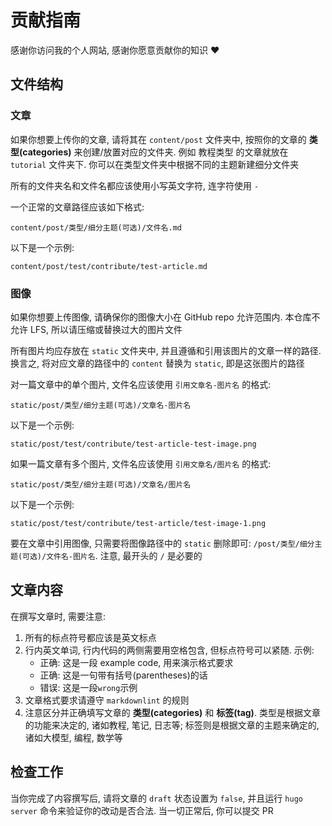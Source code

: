 # 贡献指南

感谢你访问我的个人网站, 感谢你愿意贡献你的知识 ❤

## 文件结构

### 文章

如果你想要上传你的文章, 请将其在 `content/post` 文件夹中, 按照你的文章的 **类型(categories)** 来创建/放置对应的文件夹. 例如 教程类型 的文章就放在 `tutorial` 文件夹下. 你可以在类型文件夹中根据不同的主题新建细分文件夹

所有的文件夹名和文件名都应该使用小写英文字符, 连字符使用 `-`

一个正常的文章路径应该如下格式:

```shell
content/post/类型/细分主题(可选)/文件名.md
```

以下是一个示例:

```shell
content/post/test/contribute/test-article.md
```

### 图像

如果你想要上传图像, 请确保你的图像大小在 GitHub repo 允许范围内. 本仓库不允许 LFS, 所以请压缩或替换过大的图片文件

所有图片均应存放在 `static` 文件夹中, 并且遵循和引用该图片的文章一样的路径. 换言之, 将对应文章的路径中的 `content` 替换为 `static`, 即是这张图片的路径

对一篇文章中的单个图片, 文件名应该使用 `引用文章名-图片名` 的格式:

```shell
static/post/类型/细分主题(可选)/文章名-图片名
```

以下是一个示例:

```shell
static/post/test/contribute/test-article-test-image.png
```

如果一篇文章有多个图片, 文件名应该使用 `引用文章名/图片名` 的格式:

```shell
static/post/类型/细分主题(可选)/文章名/图片名
```

以下是一个示例:

```shell
static/post/test/contribute/test-article/test-image-1.png
```

要在文章中引用图像, 只需要将图像路径中的 `static` 删除即可: `/post/类型/细分主题(可选)/文件名-图片名`. 注意, 最开头的 `/` 是必要的

## 文章内容

在撰写文章时, 需要注意:

1. 所有的标点符号都应该是英文标点
2. 行内英文单词, 行内代码的两侧需要用空格包含, 但标点符号可以紧随. 示例:
   - 正确: 这是一段 example code, 用来演示格式要求
   - 正确: 这是一句带有括号(parentheses)的话
   - 错误: 这是一段`wrong`示例
3. 文章格式要求请遵守 `markdownlint` 的规则
4. 注意区分并正确填写文章的 **类型(categories)** 和 **标签(tag)**. 类型是根据文章的功能来决定的, 诸如教程, 笔记, 日志等; 标签则是根据文章的主题来确定的, 诸如大模型, 编程, 数学等

## 检查工作

当你完成了内容撰写后, 请将文章的 `draft` 状态设置为 `false`, 并且运行 `hugo server` 命令来验证你的改动是否合法. 当一切正常后, 你可以提交 PR
